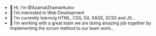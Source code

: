 - 👋 Hi, I’m @AzamatZhamankulov
- 👀 I’m interested in Web Development
- 🌱 I’m currently learning HTML, CSS, Git, SASS, SCSS and JS...
- 💞️ I’m working with a great team <CoDem> we are doing amazing job together by implementing the scrum method to our team work...

<!---
AzamatZhamankulov/AzamatZhamankulov is a ✨ special ✨ repository because its `README.md` (this file) appears on your GitHub profile.
You can click the Preview link to take a look at your changes.
--->
